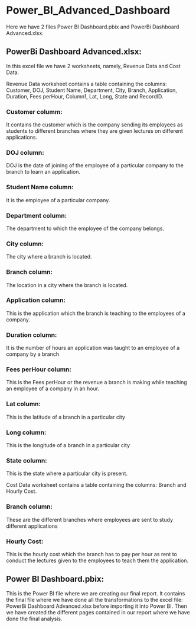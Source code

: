 # Power_BI_Advanced_Dashboard

Here we have 2 files Power BI Dashboard.pbix and PowerBi Dashboard Advanced.xlsx.

## PowerBi Dashboard Advanced.xlsx: 

In this excel file we have 2 worksheets, namely, Revenue Data and Cost Data. 

Revenue Data worksheet contains a table containing the columns: Customer, DOJ, Student Name, Department, City, Branch, Application, Duration, Fees perHour, Column1, Lat, Long, State and RecordID.

### Customer columm:
It contains the customer which is the company sending its employees as students to different branches where they are given lectures on different applications.
### DOJ column: 
DOJ is the date of joining of the employee of a particular company to the branch to learn an application.
### Student Name column: 
It is the employee of a particular company.
### Department column: 
The department to which the employee of the company belongs.
### City column: 
The city where a branch is located.
### Branch column: 
The location in a city where the branch is located.
### Application column: 
This is the application which the branch is teaching to the employees of a company.
### Duration column: 
It is the number of hours an application was taught to an employee of a company by a branch
### Fees perHour column: 
This is the Fees perHour or the revenue a branch is making while teaching an employee of a company in an hour.
### Lat column: 
This is the latitude of a branch in a particular city
### Long column: 
This is the longitude of a branch in a particular city
### State column: 
This is the state where a particular city is present.

Cost Data worksheet contains a table containing the columns: Branch and Hourly Cost.

### Branch column: 
These are the different branches where employees are sent to study different applications
### Hourly Cost: 
This is the hourly cost which the branch has to pay per hour as rent to conduct the lectures given to the employees to teach them the application.

## Power BI Dashboard.pbix:

This is the Power BI file where we are creating our final report. It contains the final file where we have done all the transformations to the excel file: PowerBi Dashboard Advanced.xlsx before importing it into Power BI. Then we have created the different pages contained in our report where we have done the final analysis.
